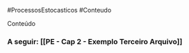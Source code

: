 #ProcessosEstocasticos  #Conteudo 

Conteúdo

### A seguir: [[PE - Cap 2 - Exemplo Terceiro Arquivo]]

